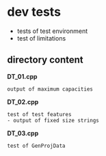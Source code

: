 # dev tests
-   tests of test environment
-   test of limitations


## directory content

**DT_01.cpp**
```
output of maximum capacities
```

**DT_02.cpp**
```
test of test features
- output of fixed size strings
```

**DT_03.cpp**
```
test of GenProjData
```
